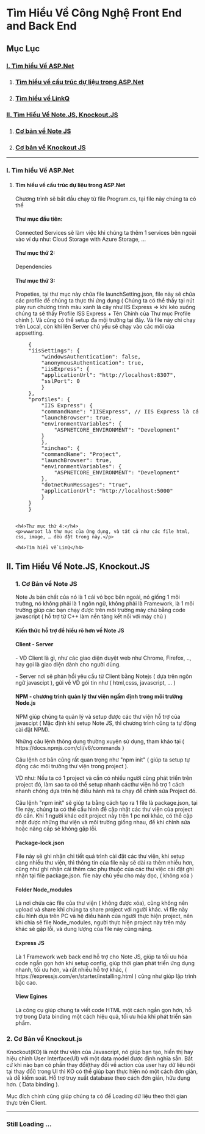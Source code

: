 <h1>Tìm Hiểu Về Công Nghệ Front End and Back End</h1>
<h2>Mục Lục</h2>
<h3><a href="#Section1">I. Tìm hiểu Về ASP.Net
    </a></h3>
<ol>
    <li>
        <h3><a href="#Section2">Tìm hiểu về cấu trúc dự liệu trong ASP.Net
            </a></h3>
    </li>
    <li>
        <h3><a href="#Section3">Tìm hiểu về LinkQ
            </a></h3>
    </li>
</ol>
<h3><a href="#Section2">II. Tìm Hiểu Về Note.JS, Knockout.JS
    </a></h3>
<ol>
    <li>
        <h3><a href="#Section2">Cơ bản về Note JS</a></h3>
    </li>
    <li>
        <h3><a href="#Section3">Cơ bản về Knockout JS
            </a></h3>
    </li>
</ol>
<hr>
</hr>
<h3>I. Tìm hiểu Về ASP.Net</h3>
<ol>
    <li>
        <h4>Tìm hiểu về cấu trúc dự liệu trong ASP.Net</h4>
    </li>
    <div id="user-content-section1" dir="auto">
        Chương trình sẽ bắt đầu chạy từ file Program.cs, tại file này chúng ta có thể
    </div>
    <h4>Thư mục đầu tiên:</h4>
    <p> Connected Services sẽ làm việc khi chúng ta thêm 1 services bên ngoài vào ví dụ như: Cloud Storage with Azure
        Storage, …
    </p>
    <h4>Thư mục thứ 2:</h4>
    <p>
        Dependencies
    </p>
    <h4>Thư mục thứ 3:</h4>
    <p>
        Propeties, tại thư mục này chứa file launchSetting.json, file này sẽ chứa các profile để chúng ta thực thi ứng
        dụng ( Chúng ta có thể thấy tại nút play run chương trình màu xanh lá cây như IIS Express => khi kéo xuống chúng
        ta sẽ thấy Profile ISS Express + Tên Chính của Thư mục Profile chính ). Và cũng có thể setup đa mội trường tại
        đây. Và file này chỉ chạy trên Local, còn khi lên Server chủ yếu sẽ chạy vào các môi của appsetting.
    </p>
    <span style="background-color: gray;">
        <pre>
    {
    "iisSettings": {
        "windowsAuthentication": false,
        "anonymousAuthentication": true,
        "iisExpress": {
        "applicationUrl": "http://localhost:8307",
        "sslPort": 0
        }
    },
    "profiles": {
        "IIS Express": {
        "commandName": "IISExpress", // IIS Express là cách chạy mặc định Visual Studio lựa chọn cho bạn
        "launchBrowser": true,
        "environmentVariables": {
            "ASPNETCORE_ENVIRONMENT": "Development"
        }
        },
        "xinchao": {
        "commandName": "Project",
        "launchBrowser": true,
        "environmentVariables": {
            "ASPNETCORE_ENVIRONMENT": "Development"
        },
        "dotnetRunMessages": "true",
        "applicationUrl": "http://localhost:5000"
        }
    }
    }
    </pre>
    </span>

    <h4>Thư mục thứ 4:</h4>
    <p>wwwroot là thư mục của ứng dụng, và tất cả như các file html, css, image, … đều đặt trong này.</p>

    <h4>Tìm hiểu về LinQ</h4>

</ol>
<h2>II. Tìm Hiểu Về Note.JS, Knockout.JS</h2>
<ol>
    <h3>1. Cơ Bản về Note JS</h3>
    Note Js bản chất của nó là 1 cái vỏ bọc bên ngoài, nó giống 1 môi trường, nó không phải là 1 ngôn ngữ, không phải là
    Framework, là 1 môi trường giúp các bạn chạy được trên môi trường máy chủ bằng code javascript ( hỗ trợ từ C++ làm
    nền tảng kết nối với máy chủ )
    <h4>Kiến thức hỗ trợ để hiểu rõ hơn về Note JS</h4>
    <h4>Client - Server</h4>
    <p>
        - VD Client là gì, như các giao diện duyệt web như Chrome, Firefox, .., hay gọi là giao diện dành cho
        người dùng.
    </p>
    <p>
        - Server nơi sẽ phản hồi yêu cầu từ Client bằng Notejs ( dựa trên ngôn ngữ javascipt ), gửi về VD gói tin
        như (
        html,csss, javascript, … )
    </p>
    <h4>NPM - chương trình quản lý thư viện ngầm định trong môi trường Node.js</h4>
    <p>
        NPM giúp chúng ta quản lý và setup được các thư viện hỗ trợ của javascipt ( Mặc định khi setup Note JS, thì
        chương trình
        cũng ta tự động cài đặt NPM).
    </p>
    <p>
        Những câu lệnh thông dụng thường xuyên sử dụng, tham khảo tại ( https://docs.npmjs.com/cli/v6/commands )
    </p>
    <p>
        Câu lệnh cơ bản cũng rất quan trọng như "npm init" ( giúp ta setup tự động các môi trường thư viện trong
        project ).
    </p>
    <p>
        VD như: Nếu ta có 1 project và cần có nhiều người cùng phát triển trên project đó, làm sao ta có thể setup
        nhanh cácthư viện hỗ trợ 1 cách nhanh chóng dựa trên hệ điều hành mà ta chạy để chỉnh sửa Project đó.
    </p>
    <p>
        Câu lệnh "npm
        init" sẽ giúp ta bằng
        cách tạo ra 1 file là package.json, tại file này, chúng ta có thể cấu hình để cập nhật các thư viện của
        project đó cần.
        Khi 1 người khác edit project này trên 1 pc nơi khác, có thể cập nhật được những thư viện và môi trường
        giống
        nhau,
        để khi chỉnh sửa hoặc nâng cấp sẽ không gặp lỗi.
    </p>
    <h4>Package-lock.json</h4>
    <p>
        File này sẽ ghi nhận chi tiết quá trình cài đặt các thư viện, khi setup càng nhiều thư viện, thì thông tin
        của file này
        sẽ dài ra thêm nhiều hơn, cũng như ghi nhận cài thêm các phụ thuộc của các thư việc cài đặt ghi nhận tại
        file package.json.
        file này chủ yếu cho máy đọc, ( không xóa )
    </p>
    <h4>Folder Node_modules</h4>
    <p>
        Là nơi chứa các file của thư viện ( không được xóa), cũng không nên upload và share khi chúng ta share
        project với người khác.
        vì file này cấu hình dựa trên PC và hệ điều hành của người thực hiện project, nên khi chia sẽ file
        Node_modules,
        người thực hiện project này
        trên máy khác sẽ gặp lỗi, và dung lượng của file này cũng nặng.
    </p>
    <h4>Express JS</h4>
    <p>
        Là 1 Framework web back end hỗ trợ cho Note JS, giúp ta tối ưu hóa code ngắn gọn hơn khi setup config, giúp
        thời gian phát triển ứng dụng nhanh, tối ưu hơn, và rất nhiều hỗ trợ khác,
        ( https://expressjs.com/en/starter/installing.html ) cũng như giúp lập trình bậc cao.
    </p>
    <h4>View Egines</h4>
    <p>
        Là công cụ giúp chung ta viết code HTML một cách ngắn gọn hơn, hỗ trợ trong Data binding một cách hiệu quả,
        tối ưu hóa khi phát triển sản phẩm.
    </p>
</ol>
<h3>2. Cơ Bản về Knockout.js</h3>
<p>
    Knockout(KO) là một thư viện của Javascript, nó giúp bạn tạo, hiển thị hay hiệu chỉnh User Interface(UI) với một
    data model được định nghĩa sẵn. Bất cứ khi nào bạn có phần thay đổi(thay đổi về action của user hay dữ liệu nội
    tại
    thay đổi) trong UI thì KO có thể giúp bạn thực hiện nó một cách đơn giản, và dễ kiểm soát. Hỗ trợ truy xuất
    database
    theo cách đơn giản, hữu dụng hơn. ( Data binding ).
</p>
<p>
    Mục đích chính cũng giúp chúng ta có để Loading dữ liệu theo thời gian thực trên Client.
</p>
<hr>
</hr>
<h3>Still Loading ...</h3>
